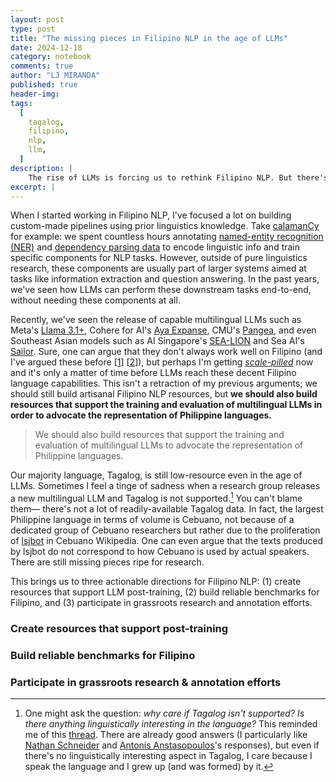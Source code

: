 ```yaml
---
layout: post
type: post
title: "The missing pieces in Filipino NLP in the age of LLMs"
date: 2024-12-18
category: notebook
comments: true
author: "LJ MIRANDA"
published: true
header-img:
tags:
  [
    tagalog,
    filipino,
    nlp,
    llm,
  ]
description: |
    The rise of LLMs is forcing us to rethink Filipino NLP. But there's still a ton of work to do&mdash;just not the stuff you might think. Here's my take on what's worth doing, what's a waste of time, and where Filipino NLP research should be heading.
excerpt: |
---
```


<span class="firstcharacter">W</span>hen I started working in Filipino NLP, I've focused a lot on building custom-made pipelines using prior linguistics knowledge.
Take [calamanCy](https://ljvmiranda921/calamanCy) for example: we spent countless hours annotating [named-entity recognition (NER)](https://aclanthology.org/2023.sealp-1.2/) and [dependency parsing data](https://huggingface.co/datasets/UD-Filipino/UD_Tagalog-NewsCrawl) to encode linguistic info and train specific components for NLP tasks.
However, outside of pure linguistics research, these components are usually part of larger systems aimed at tasks like information extraction and question answering.
In the past years, we've seen how LLMs can perform these downstream tasks end-to-end, without needing these components at all.

Recently, we've seen the release of capable multilingual LLMs such as Meta's [Llama 3.1+](https://ai.meta.com/blog/meta-llama-3-1/), Cohere for AI's [Aya Expanse](https://cohere.com/blog/aya-expanse-connecting-our-world), CMU's [Pangea](https://neulab.github.io/Pangea/), and even Southeast Asian models such as AI Singapore's [SEA-LION](https://sea-lion.ai/) and Sea AI's [Sailor](https://huggingface.co/collections/sail/sailor2-language-models-674d7c9e6b4dbbd9a869906b).
Sure, one can argue that they don't always work well on Filipino (and I've argued these before [[1](/notebook/2023/08/04/llm-tagalog/)] [[2](/notebook/2024/07/02/talk-dlsu/)]), but perhaps I'm getting [*scale-pilled*](https://arxiv.org/abs/2001.08361) now and it's only a matter of time before LLMs reach these decent Filipino language capabilities.
This isn't a retraction of my previous arguments; we should still build artisanal Filipino NLP resources, but **we should also build resources that support the training and evaluation of multilingual LLMs in order to advocate the representation of Philippine languages.**

> We should also build resources that support the training and evaluation
> of multilingual LLMs to advocate the representation of Philippine languages.

Our majority language, Tagalog, is still low-resource even in the age of LLMs.
Sometimes I feel a tinge of sadness when a research group releases a new multilingual LLM and Tagalog is not supported.[^1]
You can't blame them&mdash; there's not a lot of readily-available Tagalog data.
In fact, the largest Philippine language in terms of volume is Cebuano, not because of a dedicated group of Cebuano researchers but rather due to the proliferation of [lsjbot](https://en.wikipedia.org/wiki/Lsjbot) in Cebuano Wikipedia.
One can even argue that the texts produced by lsjbot do not correspond to how Cebuano is used by actual speakers.
There are still missing pieces ripe for research.

This brings us to three actionable directions for Filipino NLP: (1) create resources that support LLM post-training, (2) build reliable benchmarks for Filipino, and (3) participate in grassroots research and annotation efforts.


### Create resources that support post-training

### Build reliable benchmarks for Filipino


### Participate in grassroots research & annotation efforts


[^1]: 

    One might ask the question: *why care if Tagalog isn't supported? Is there anything linguistically interesting in the language?*
    This reminded me of this [thread](https://bsky.app/profile/lchoshen.bsky.social/post/3lcijglidls2p).
    There are already good answers (I particularly like [Nathan Schneider](https://bsky.app/profile/complingy.bsky.social/post/3lcows7qcc223) and [Antonis Anstasopoulos](https://bsky.app/profile/antonisa.bsky.social/post/3lcjscpzurc26)'s responses), but even if there's no linguistically interesting aspect in Tagalog, I care because I speak the language and I grew up (and was formed) by it.

